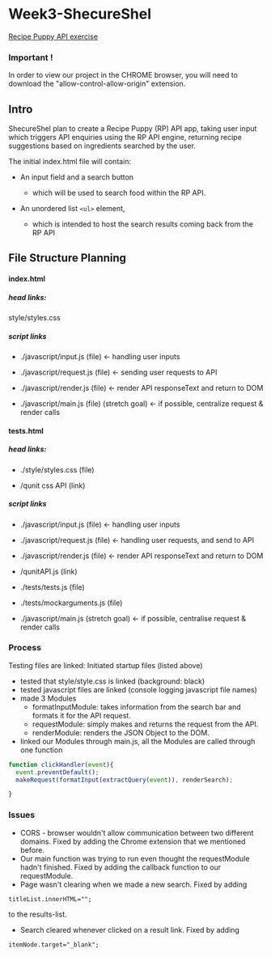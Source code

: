 # Week3-ShecureShel
[Recipe Puppy API exercise](https://facn1.github.io/Week3-ShecureShel/)


### Important !
In order to view our project in the CHROME browser, you will need to download the "allow-control-allow-origin" extension.
## Intro
ShecureShel plan to create a Recipe Puppy (RP) API app, taking user input which triggers API enquiries using the RP API engine, returning recipe suggestions based on ingredients searched by the user.

The initial index.html file will contain:
+ An input field and a search button
  + which will be used to search food within the RP API.

+ An unordered list ``` <ul> ``` element,
  + which is intended to host the search results coming back from the RP API

## File Structure Planning
#### index.html
##### head links:    
style/styles.css


##### script links

  - ./javascript/input.js (file)      <- handling user inputs
  - ./javascript/request.js (file)     <- sending user requests to API
  - ./javascript/render.js (file)     <- render API responseText and return to DOM

  - ./javascript/main.js (file) (stretch goal)       <- if possible, centralize request & render calls

#### tests.html

#####  head links:

  + ./style/styles.css (file)

  + /qunit css API (link)

##### script links
  - ./javascript/input.js (file)       <- handling user inputs
  - ./javascript/request.js (file)     <- handling user requests, and send to API
  - ./javascript/render.js (file)      <- render API responseText and return to DOM
  - /qunitAPI.js (link)
  - ./tests/tests.js (file)
  - ./tests/mockarguments.js (file)


  - ./javascript/main.js (stretch goal)      <- if possible, centralise request & render calls  


### Process
Testing files are linked:
Initiated startup files (listed above)
+ tested that style/style.css is linked (background: black)
+ tested javascript files are linked (console logging javascript file names)
+ made 3 Modules
  - formatInputModule: takes information from the search bar and formats it for the API request.
  - requestModule: simply makes and returns the request from the API.
  - renderModule: renders the JSON Object to the DOM.
+ linked our Modules through main.js, all the Modules are called through one function

``` javascript
function clickHandler(event){
  event.preventDefault();
  makeRequest(formatInput(extractQuery(event)), renderSearch);

}
```
### Issues
+ CORS - browser wouldn't allow communication between two different domains. Fixed by adding the Chrome extension that we mentioned before.
+ Our main function was trying to run even thought the requestModule hadn't finished. Fixed by adding the callback function to our requestModule.
+ Page wasn't clearing when we made a new search. Fixed by adding
```
titleList.innerHTML="";
```
to the results-list.
+ Search cleared whenever clicked on a result link. Fixed by adding
```
itemNode.target="_blank";
```
